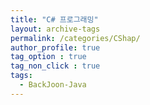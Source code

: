 ```yaml
---
title: "C# 프로그래밍"
layout: archive-tags
permalink: /categories/CShap/
author_profile: true
tag_option : true
tag_non_click : true
tags: 
  - BackJoon-Java
---
```



